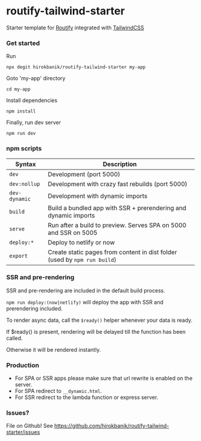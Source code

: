 # routify-tailwind-starter

Starter template for [Routify](https://github.com/sveltech/routify) integrated with [TailwindCSS](https://github.com/tailwindlabs/tailwindcss)

### Get started

Run

`npx degit hirokbanik/routify-tailwind-starter my-app`

Goto 'my-app' directory

`cd my-app`

Install dependencies

`npm install`

Finally, run dev server

`npm run dev`

### npm scripts

| Syntax        | Description                                                               |
| ------------- | ------------------------------------------------------------------------- |
| `dev`         | Development (port 5000)                                                   |
| `dev:nollup`  | Development with crazy fast rebuilds (port 5000)                          |
| `dev-dynamic` | Development with dynamic imports                                          |
| `build`       | Build a bundled app with SSR + prerendering and dynamic imports           |
| `serve`       | Run after a build to preview. Serves SPA on 5000 and SSR on 5005          |
| `deploy:*`    | Deploy to netlify or now                                                  |
| `export`      | Create static pages from content in dist folder (used by `npm run build`) |

### SSR and pre-rendering

SSR and pre-rendering are included in the default build process.

`npm run deploy:(now|netlify)` will deploy the app with SSR and prerendering included.

To render async data, call the `$ready()` helper whenever your data is ready.

If \$ready() is present, rendering will be delayed till the function has been called.

Otherwise it will be rendered instantly.

### Production

- For SPA or SSR apps please make sure that url rewrite is enabled on the server.
- For SPA redirect to `__dynamic.html`.
- For SSR redirect to the lambda function or express server.

### Issues?

File on Github! See https://github.com/hirokbanik/routify-tailwind-starter/issues
